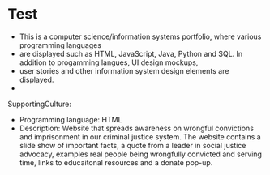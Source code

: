 # Test
- This is a computer science/information systems portfolio, where various programming languages 
- are displayed such as HTML, JavaScript, Java, Python and SQL. In addition to progamming langues, UI design mockups,
- user stories and other information system design elements are displayed.
- 
SupportingCulture: 
  - Programming language: HTML
  - Description: Website that spreads awareness on wrongful convictions and imprisonment in our criminal justice system. The website contains
                 a slide show of important facts, a quote from a leader in social justice advocacy, examples real people being wrongfully 
                 convicted and serving time, links to educaitonal resources and a donate pop-up.
     
